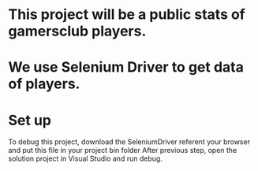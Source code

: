 # This project will be a public stats of gamersclub players.
# We use Selenium Driver to get data of players.

# Set up
To debug this project, download the SeleniumDriver referent your browser and put this file in your project bin folder
After previous step, open the solution project in Visual Studio and run debug.
